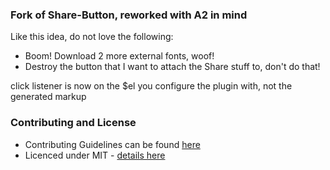 ### Fork of Share-Button, reworked with A2 in mind
Like this idea, do not love the following:
- Boom! Download 2 more external fonts, woof!
- Destroy the button that I want to attach the Share stuff to, don't do that!

click listener is now on the $el you configure the plugin with, not the generated markup


### Contributing and License

- Contributing Guidelines can be found [here](contributing.md)
- Licenced under MIT - [details here](license.md)
